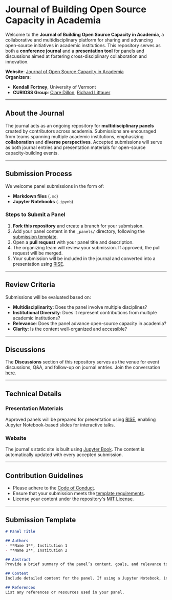 # Journal of Building Open Source Capacity in Academia

Welcome to the **Journal of Building Open Source Capacity in Academia**, a collaborative and multidisciplinary platform for sharing and advancing open-source initiatives in academic institutions. This repository serves as both a **conference journal** and a **presentation tool** for panels and discussions aimed at fostering cross-disciplinary collaboration and innovation.

**Website**: [Journal of Open Source Capacity in Academia](https://kefortney.github.io/Journal_of_Open_Source_Capacity_in_Academia/)  
**Organizers**:  
- **Kendall Fortney**, University of Vermont  
- **CURIOSS Group**: [Clare Dillon](https://curioss.org/team), [Richard Littauer](https://curioss.org/team)

---

## About the Journal

The journal acts as an ongoing repository for **multidisciplinary panels** created by contributors across academia. Submissions are encouraged from teams spanning multiple academic institutions, emphasizing **collaboration** and **diverse perspectives**. Accepted submissions will serve as both journal entries and presentation materials for open-source capacity-building events.

---

## Submission Process

We welcome panel submissions in the form of:
- **Markdown files** (`.md`)
- **Jupyter Notebooks** (`.ipynb`)

### Steps to Submit a Panel
1. **Fork this repository** and create a branch for your submission.
2. Add your panel content in the `_panels/` directory, following the [submission template](#submission-template).
3. Open a **pull request** with your panel title and description.
4. The organizing team will review your submission. If approved, the pull request will be merged.
5. Your submission will be included in the journal and converted into a presentation using [RISE](https://rise.readthedocs.io/).

---

## Review Criteria

Submissions will be evaluated based on:
- **Multidisciplinarity**: Does the panel involve multiple disciplines?
- **Institutional Diversity**: Does it represent contributions from multiple academic institutions?
- **Relevance**: Does the panel advance open-source capacity in academia?
- **Clarity**: Is the content well-organized and accessible?

---

## Discussions

The **Discussions** section of this repository serves as the venue for event discussions, Q&A, and follow-up on journal entries. Join the conversation [here](https://github.com/kefortney/Journal_of_Open_Source_Capacity_in_Academia/discussions).

---

## Technical Details

### Presentation Materials
Approved panels will be prepared for presentation using [RISE](https://rise.readthedocs.io/), enabling Jupyter Notebook-based slides for interactive talks.

### Website
The journal's static site is built using [Jupyter Book](https://jupyterbook.org/). The content is automatically updated with every accepted submission.

---

## Contribution Guidelines

- Please adhere to the [Code of Conduct](CODE_OF_CONDUCT.md).
- Ensure that your submission meets the [template requirements](#submission-template).
- License your content under the repository's [MIT License](LICENSE.md).

---

## Submission Template

```markdown
# Panel Title

## Authors
- **Name 1**, Institution 1  
- **Name 2**, Institution 2  

## Abstract
Provide a brief summary of the panel’s content, goals, and relevance to open-source capacity building in academia.

## Content
Include detailed content for the panel. If using a Jupyter Notebook, include explanations, code snippets, and visuals as appropriate.

## References
List any references or resources used in your panel.
